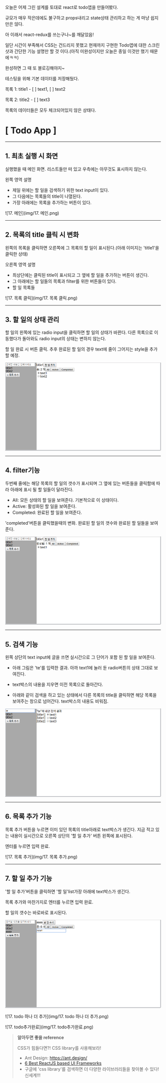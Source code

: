 오늘은 어제 그린 설계를 토대로 react로 todo앱을 만들어봤다.

규모가 매우 작은데에도 불구하고 props내리고 state상태 관리하고 하는 게 마냥 쉽지만은 않다.

아 이래서 react-redux를 쓰는구나~를 깨달았음!

일단 시간이 부족해서 CSS는 건드리지 못했고 현재까지 구현한 Todo앱에 대한 스크린샷과 간단한 기능 설명만 할 것 이다.(아직 미완성이지만 오늘은 종일 이것만 했기 때문에ㅋㅋ)

완성하면 그 때 또 블로깅해야지~



테스팅을 위해 기본 데이터를 저장해뒀다.

목록 1: title1 - [ ] text1, [ ] text2

목록 2: title2 - [ ] text3

목록의 데이터들은 모두 체크되어있지 않은 상태다.



# [ Todo App ]

---

## 1. 최초 실행 시 화면

실행했을 때 메인 화면. 리스트들만 떠 있고 우측에는 아무것도 표시하지 않는다.

왼쪽 영역 설명

* 제일 위에는 할 일을 검색하기 위한 text input이 있다.
* 그 다음에는 목록들의 title이 나열된다.
* 가장 아래에는 목록을 추가하는 버튼이 있다.

![17. 메인](img/17. 메인.png)

---

## 2. 목록의 title 클릭 시 변화

왼쪽의 목록을 클릭하면 오른쪽에 그 목록의 할 일이 표시된다.(아래 이미지는 'title1'을 클릭한 상태)

오른쪽 영역 설명

* 최상단에는 클릭된 title이 표시되고 그 옆에 할 일을 추가하는 버튼이 생긴다.
* 그 아래에는 할 일들의 목록과 filter를 위한 버튼들이 있다.
* 할 일 목록들

![17. 목록 클릭](img/17. 목록 클릭.png)

---

## 3. 할 일의 상태 관리

할 일의 왼쪽에 있는 radio input을 클릭하면 할 일의 상태가 바뀐다. 다른 목록으로 이동했다가 돌아와도 radio input의 상태는 변하지 않는다.

할 일 완료 시 버튼 클릭. 추후 완료된 할 일의 경우 text에 줄이 그어지는 style을 추가할 예정.

![17.1](img/17.1.png)

---

## 4. filter기능

두번째 줄에는 해당 목록의 할 일의 갯수가 표시되며 그 옆에 있는 버튼들을 클릭함에 따라 아래에 표시 될 할 일들이 달라진다.

* All: 모든 상태의 할 일을 보여준다. 기본적으로 이 상태이다.
* Active: 활성화된 할 일을 보여준다.
* Completed: 완료된 할 일을 보여준다.

'completed'버튼을 클릭했을때의 변화. 완료된 할 일의 갯수와 완료된 할 일들을 보여준다.

![17.2](img/17.2.png)

---

## 5. 검색 기능

왼쪽 상단의 text input에 글을 쓰면 실시간으로 그 단어가 포함 된 할 일을 보여준다.

* 아래 그림은 'te'를 입력한 결과. 아까 text1에 눌러 둔 radio버튼의 상태 그대로 보여진다.

* text박스의 내용을 지우면 이전 목록으로 돌아간다.

* 아래와 같이 검색을 하고 있는 상태에서 다른 목록의 title을 클릭하면 해당 목록을 보여주는 창으로 넘어간다. text박스의 내용도 비워짐.

![17.3](img/17.3.png)

---

## 6. 목록 추가 기능

목록 추가 버튼을 누르면 이미 있던 목록의 title아래로 text박스가 생긴다. 지금 적고 있는 내용이 실시간으로 오른쪽 상단의 '할 일 추가' 버튼 왼쪽에 표시된다.

엔터를 누르면 입력 완료.

![17. 목록 추가](img/17. 목록 추가.png)

---

## 7. 할 일 추가 기능

'할 일 추가'버튼을 클릭하면 '할 일'list가장 아래에 text박스가 생긴다.

목록 추가와 마찬가지로 엔터를 누르면 입력 완료.

할 일의 갯수는 바로바로 표시된다.

![17.4](img/17.4.png)

![17. todo 하나 더 추가](img/17. todo 하나 더 추가.png)

![17. todo추가완료](img/17. todo추가완료.png)



> **알아두면 좋을 reference**
>
> CSS가 힘들다면?! CSS library를 사용해보라!
>
> * Ant Design: https://ant.design/
> * [6 Best ReactJS based UI Frameworks](https://medium.com/@zeolearn/6-best-reactjs-based-ui-frameworks-9c780b96236c)
> * 구글에 'css library'를 검색하면 더 다양한 라이브러리들을 찾아볼 수 있다! 신세계!!!